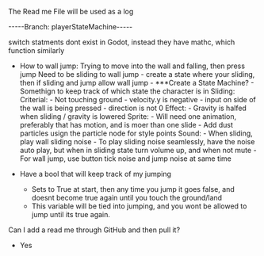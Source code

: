 The Read me File will be used as a log

-----Branch: playerStateMachine-----

switch statments dont exist in Godot, instead they have mathc, which function similarly


 - How to wall jump:
    Trying to move into the wall and falling, then press jump
    Need to be sliding to wall jump
        - create a state where your sliding, then if sliding and jump allow wall jump
            - ***Create a State Machine? - Somethign to keep track of which state the character is in
        Sliding: 
            Criterial: 
                - Not touching ground
                - velocity.y is negative
                - input on side of the wall is being pressed
                    - direction is not 0
            Effect:
                - Gravity is halfed when sliding / gravity is lowered
            Sprite: 
                - Will need one animation, preferably that has motion, and is moer than one slide
                - Add dust particles usign the particle node for style points
            Sound: 
                - When sliding, play wall sliding noise
                - To play sliding noise seamlessly, have the noise auto play, but when in sliding state turn volume up, and when not mute
                - For wall jump, use button tick noise and jump noise at same time

 - Have a bool that will keep track of my jumping
    - Sets to True at start, then any time you jump it goes false, and doesnt become true again until you touch the ground/land
    - This variable will be tied into jumping, and you wont be allowed to jump until its true again.


Can I add a read me through GitHub and then pull it?
 - Yes